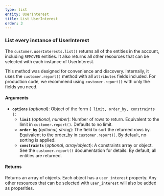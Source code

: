 ```yaml
---
type: list
entity: UserInterest
title: List UserInterest
order: 3
---
```


### List every instance of UserInterest

The `customer.userInterests.list()` returns all of the entities in the account, including `REMOVED` entities. It also returns all other resources that can be selected with each instance of UserInterest.

This method was designed for convenience and discovery. Internally, it uses the `customer.report()` method with all `attributes` fields included. For production code, we recommend using `customer.report()` with only the fields you need.

#### Arguments

- **`options`** (_optional_): Object of the form `{ limit, order_by, constraints }`:
  - **`limit`** (_optional, number_): Number of rows to return. Equivalent to the limit in `customer.report()`. Defaults to no limit.
  - **`order_by`** (_optional, string_): The field to sort the returned rows by. Equivalent to the order_by in `customer.report()`. By default, no sorting is applied.
  - **`constraints`** (_optional, array/object_): A constraints array or object. See the `customer.report()` documentation for details. By default, all entities are returned.

#### Returns

Returns an array of objects.
Each object has a `user_interest` property. Any other resources that can be selected with `user_interest` will also be added as properities.
